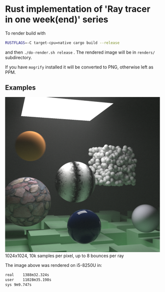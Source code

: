 # Rust implementation of 'Ray tracer in one week(end)' series 

To render build with 
```bash
RUSTFLAGS=-C target-cpu=native cargo build --release
```
 and then `./do-render.sh release` . 
 The rendered image will be in `renders/` subdirectory.

If you have `mogrify` installed it will be converted to PNG, otherwise left as PPM. 
## Examples
![Ray tracing the next week final scene](doc/next_week.png)
1024x1024, 10k samples per pixel, up to 8 bounces per ray

The image above was rendered on i5-8250U in:  

    real	1388m32.324s
    user	11028m35.198s
    sys	9m9.747s
